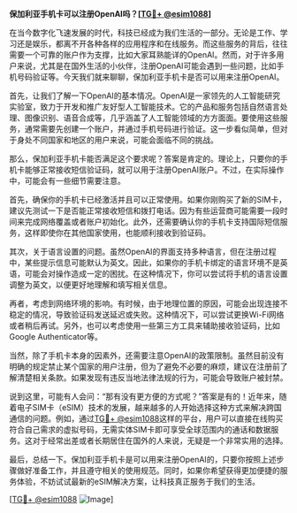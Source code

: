 **保加利亚手机卡可以注册OpenAI吗？[[TG💪+ @esim1088](https://t.me/s/esim1088)]**

在当今数字化飞速发展的时代，科技已经成为我们生活的一部分。无论是工作、学习还是娱乐，都离不开各种各样的应用程序和在线服务。而这些服务的背后，往往需要一个可靠的账户作为支撑，比如大家耳熟能详的OpenAI。然而，对于许多用户来说，尤其是在国外生活的小伙伴，注册OpenAI可能会遇到一些问题，比如手机号码验证等。今天我们就来聊聊，保加利亚手机卡是否可以用来注册OpenAI。

首先，让我们了解一下OpenAI的基本情况。OpenAI是一家领先的人工智能研究实验室，致力于开发和推广友好型人工智能技术。它的产品和服务包括自然语言处理、图像识别、语音合成等，几乎涵盖了人工智能领域的方方面面。要使用这些服务，通常需要先创建一个账户，并通过手机号码进行验证。这一步看似简单，但对于身处不同国家和地区的用户来说，可能会面临不同的挑战。

那么，保加利亚手机卡能否满足这个要求呢？答案是肯定的。理论上，只要你的手机卡能够正常接收短信验证码，就可以用于注册OpenAI账户。不过，在实际操作中，可能会有一些细节需要注意。

首先，确保你的手机卡已经激活并且可以正常使用。如果你刚购买了新的SIM卡，建议先测试一下是否能正常接收短信和拨打电话。因为有些运营商可能需要一段时间来完成网络覆盖或者账户初始化。此外，还需要确认你的手机卡支持国际短信服务，这样即使你在其他国家使用，也能顺利接收到验证码。

其次，关于语言设置的问题。虽然OpenAI的界面支持多种语言，但在注册过程中，某些提示信息可能默认为英文。因此，如果你的手机卡绑定的语言环境不是英语，可能会对操作造成一定的困扰。在这种情况下，你可以尝试将手机的语言设置调整为英文，以便更好地理解和填写相关信息。

再者，考虑到网络环境的影响。有时候，由于地理位置的原因，可能会出现连接不稳定的情况，导致验证码发送延迟或失败。这种情况下，可以尝试更换Wi-Fi网络或者稍后再试。另外，也可以考虑使用一些第三方工具来辅助接收验证码，比如Google Authenticator等。

当然，除了手机卡本身的因素外，还需要注意OpenAI的政策限制。虽然目前没有明确的规定禁止某个国家的用户注册，但为了避免不必要的麻烦，建议在注册前了解清楚相关条款。如果发现有违反当地法律法规的行为，可能会导致账户被封禁。

说到这里，可能有人会问：“那有没有更方便的方式呢？”答案是有的！近年来，随着电子SIM卡（eSIM）技术的发展，越来越多的人开始选择这种方式来解决跨国通信的问题。例如，通过[TG💪+ @esim1088](https://t.me/s/esim1088)这样的平台，用户可以直接在线购买符合自己需求的虚拟号码，无需实体SIM卡即可享受全球范围内的通话和数据服务。这对于经常出差或者长期居住在国外的人来说，无疑是一个非常实用的选择。

最后，总结一下。保加利亚手机卡是可以用来注册OpenAI的，只要你按照上述步骤做好准备工作，并且遵守相关的使用规范。同时，如果你希望获得更加便捷的服务体验，不妨试试最新的eSIM解决方案，让科技真正服务于我们的生活。

[[TG💪+ @esim1088](https://t.me/s/esim1088) ![Image](https://i.postimg.cc/4NQfJmqS/Snipaste-2025-05-13-00-14-12.png)]